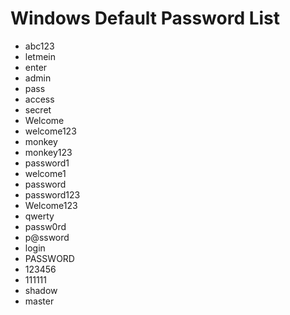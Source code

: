 # Windows Default Password List
* abc123
* letmein
* enter
* admin
* pass
* access
* secret
* Welcome
* welcome123
* monkey
* monkey123
* password1
* welcome1
* password
* password123
* Welcome123
* qwerty
* passw0rd
* p@ssword
* login
* PASSWORD
* 123456
* 111111
* shadow
* master
